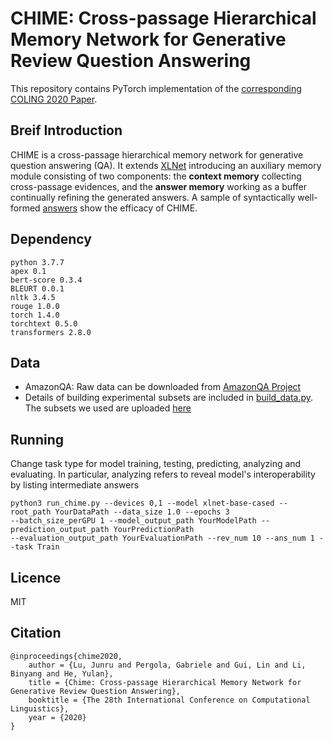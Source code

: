# CHIME: Cross-passage Hierarchical Memory Network for Generative Review Question Answering
This repository contains PyTorch implementation of the [corresponding COLING 2020 Paper](https://waitforadding.com).

## Breif Introduction
CHIME is a cross-passage hierarchical memory network for generative question answering (QA). It extends
[XLNet](https://github.com/zihangdai/xlnet) introducing an auxiliary memory module consisting of two components:
the **context memory** collecting cross-passage evidences, and the **answer memory** working as a buffer continually
refining the generated answers. A sample of syntactically well-formed [answers](https://github.com/LuJunru/CHIME/blob/main/evaluation_output/evaluation_samples.txt) show the efficacy of CHIME.

## Dependency
```
python 3.7.7
apex 0.1
bert-score 0.3.4
BLEURT 0.0.1
nltk 3.4.5
rouge 1.0.0
torch 1.4.0
torchtext 0.5.0
transformers 2.8.0
```

## Data
- AmazonQA: Raw data can be downloaded from [AmazonQA Project](https://github.com/amazonqa/amazonqa)
- Details of building experimental subsets are included in [build_data.py](https://github.com/LuJunru/CHIME/blob/main/build_data.py). The subsets we used are uploaded [here](https://drive.google.com/drive/folders/1DkS0afPh93cut2gpgSXOWRgyfFXIVLIp?usp=sharing)

## Running
Change task type for model training, testing, predicting, analyzing and evaluating. In particular, analyzing refers to
reveal model's interoperability by listing intermediate answers
```
python3 run_chime.py --devices 0,1 --model xlnet-base-cased --root_path YourDataPath --data_size 1.0 --epochs 3
--batch_size_perGPU 1 --model_output_path YourModelPath --prediction_output_path YourPredictionPath
--evaluation_output_path YourEvaluationPath --rev_num 10 --ans_num 1 --task Train
```

## Licence
MIT

## Citation
```
@inproceedings{chime2020,
    author = {Lu, Junru and Pergola, Gabriele and Gui, Lin and Li, Binyang and He, Yulan},
    title = {Chime: Cross-passage Hierarchical Memory Network for Generative Review Question Answering},
    booktitle = {The 28th International Conference on Computational Linguistics},
    year = {2020}
}
```
